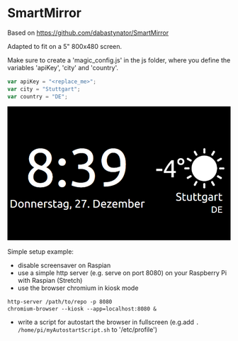 SmartMirror
=======================

Based on https://github.com/dabastynator/SmartMirror

Adapted to fit on a 5" 800x480 screen.

Make sure to create a 'magic_config.js' in the js folder, where you define the variables 'apiKey', 'city' and 'country'.

```javascript
var apiKey = "<replace_me>";
var city = "Stuttgart";
var country = "DE";
```

<img src="img/demo.png" alt="Demo"/>

Simple setup example:

* disable screensaver on Raspian
* use a simple http server (e.g. serve on port 8080) on your Raspberry Pi with Raspian (Stretch)
* use the browser chromium in kiosk mode
```
http-server /path/to/repo -p 8080
chromium-browser --kiosk --app=localhost:8080 &
```

* write a script for autostart the browser in fullscreen (e.g.add `. /home/pi/myAutostartScript.sh` to '/etc/profile')


